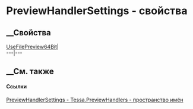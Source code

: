# PreviewHandlerSettings - свойства
##  __Свойства
[UseFilePreview64Bit](P_Tessa_PreviewHandlers_PreviewHandlerSettings_UseFilePreview64Bit.htm)|  
---|---  
## __См. также
#### Ссылки
[PreviewHandlerSettings -
](T_Tessa_PreviewHandlers_PreviewHandlerSettings.htm)
[Tessa.PreviewHandlers - пространство имён](N_Tessa_PreviewHandlers.htm)
